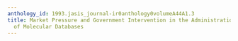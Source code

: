 ```yaml
---
anthology_id: 1993.jasis_journal-ir0anthology0volumeA44A1.3
title: Market Pressure and Government Intervention in the Administration and Development
  of Molecular Databases
---
```

